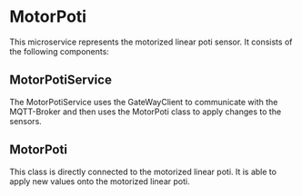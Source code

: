 # MotorPoti

This microservice represents the motorized linear poti sensor. It consists of the following components:

## MotorPotiService

The MotorPotiService uses the GateWayClient to communicate with the MQTT-Broker and then uses the MotorPoti class to apply changes to the sensors.

## MotorPoti

This class is directly connected to the motorized linear poti.
It is able to apply new values onto the motorized linear poti.
